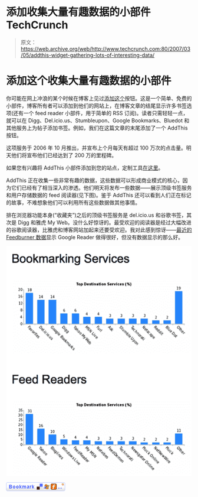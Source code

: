 # 添加收集大量有趣数据的小部件 TechCrunch

> 原文：<https://web.archive.org/web/http://www.techcrunch.com:80/2007/03/05/addthis-widget-gathering-lots-of-interesting-data/>

# 添加这个收集大量有趣数据的小部件

 [](https://web.archive.org/web/20230106021517/http://www.addthis.com/) 你可能在网上冲浪的某个时候在博客上见过[添加这个](https://web.archive.org/web/20230106021517/http://www.addthis.com/)按钮。这是一个简单、免费的小部件，博客所有者可以添加到他们的网站上，在博客文章的结尾显示许多书签选项(还有一个 feed reader 小部件，用于简单的 RSS 订阅)。读者只需轻轻一点，就可以在 Digg、Del.icio.us、Stumbleupon、Google Bookmarks、Bluedot 和其他服务上为帖子添加书签。例如，我们在这篇文章的末尾添加了一个 AddThis 按钮。

这项服务于 2006 年 10 月推出，并宣布上个月每天有超过 100 万次的点击量。明天他们将宣布他们已经达到了 200 万的里程碑。

如果您有兴趣将 AddThis 小部件添加到您的站点，定制工具[在这里](https://web.archive.org/web/20230106021517/http://www.addthis.com/web-button-select.html)。

AddThis 正在收集一些非常有趣的数据，这些数据可以形成商业模式的核心，因为它们已经有了相当深入的渗透。他们明天将发布一些数据——展示顶级书签服务和用户存储数据的 feed 阅读器(见下图)。鉴于 AddThis 还可以看到人们正在标记的故事，不难想象他们可以利用所有这些数据做其他事情。

排在浏览器功能本身(“收藏夹”)之后的顶级书签服务是 del.icio.us 和谷歌书签，其次是 Digg 和雅虎 My Web。没什么好惊讶的。最受欢迎的阅读器是经过大幅改进的谷歌阅读器，比雅虎和博客网站加起来还要受欢迎。我对此感到惊讶——[最近的 Feedburner 数据](https://web.archive.org/web/20230106021517/http://techcrunch.com/2007/02/22/feedburner-releases-major-user-engagement-report/)显示 Google Reader 做得很好，但没有数据显示的那么好。

![](img/764e1a1105bcb7876570e2d9939a0e90.png)

[![AddThis Social Bookmark Button](img/43c7f364360da8405c721c7c905f936e.png)](https://web.archive.org/web/20230106021517/http://www.addthis.com/bookmark.php "Bookmark using any bookmark manager!")
